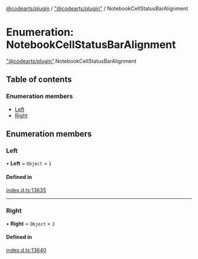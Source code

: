 [@codearts/plugin](../README.md) / ["@codearts/plugin"](../modules/_codearts_plugin_.md) / NotebookCellStatusBarAlignment

# Enumeration: NotebookCellStatusBarAlignment

["@codearts/plugin"](../modules/_codearts_plugin_.md).NotebookCellStatusBarAlignment

## Table of contents

### Enumeration members

- [Left](codearts_plugin_.NotebookCellStatusBarAlignment.md#left)
- [Right](codearts_plugin_.NotebookCellStatusBarAlignment.md#right)

## Enumeration members

### Left

• **Left** = `Object` = `1`

#### Defined in

[index.d.ts:13635](https://github.com/huaweicloud/cloudide-plugin-api/blob/d4de966/index.d.ts#L13635)

___

### Right

• **Right** = `Object` = `2`

#### Defined in

[index.d.ts:13640](https://github.com/huaweicloud/cloudide-plugin-api/blob/d4de966/index.d.ts#L13640)
